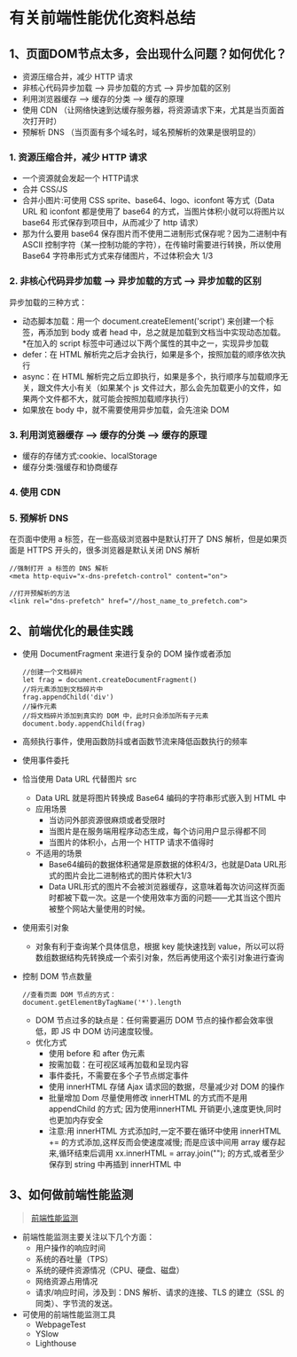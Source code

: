 # 有关前端性能优化资料总结

## 1、页面DOM节点太多，会出现什么问题？如何优化？

+ 资源压缩合并，减少 HTTP 请求
+ 非核心代码异步加载 --> 异步加载的方式 --> 异步加载的区别
+ 利用浏览器缓存 --> 缓存的分类 --> 缓存的原理
+ 使用 CDN （让网络快速到达缓存服务器，将资源请求下来，尤其是当页面首次打开时）
+ 预解析 DNS （当页面有多个域名时，域名预解析的效果是很明显的）

### 1. 资源压缩合并，减少 HTTP 请求

+ 一个资源就会发起一个 HTTP请求
+ 合并 CSS/JS
+ 合并小图片:可使用 CSS sprite、base64、logo、iconfont 等方式（Data URL 和 iconfont 都是使用了 base64 的方式，当图片体积小就可以将图片以 base64 形式保存到项目中，从而减少了 http 请求）
+ 那为什么要用 base64 保存图片而不使用二进制形式保存呢？因为二进制中有 ASCII 控制字符（某一控制功能的字符），在传输时需要进行转换，所以使用 Base64 字符串形式方式来存储图片，不过体积会大 1/3

### 2. 非核心代码异步加载 --> 异步加载的方式 --> 异步加载的区别

异步加载的三种方式：
+ 动态脚本加载：用一个 document.createElement('script') 来创建一个标签，再添加到 body 或者 head 中，总之就是加载到文档当中实现动态加载。*在加入的 script 标签中可通过以下两个属性的其中之一，实现异步加载
+ defer：在 HTML 解析完之后才会执行，如果是多个，按照加载的顺序依次执行
+ async：在 HTML 解析完之后立即执行，如果是多个，执行顺序与加载顺序无关，跟文件大小有关（如果某个 js 文件过大，那么会先加载更小的文件，如果两个文件都不大，就可能会按照加载顺序执行）
+ 如果放在 body 中，就不需要使用异步加载，会先渲染 DOM

### 3. 利用浏览器缓存 --> 缓存的分类 --> 缓存的原理

+ 缓存的存储方式:cookie、localStorage
+ 缓存分类:强缓存和协商缓存

### 4. 使用 CDN

### 5. 预解析 DNS

在页面中使用 a 标签，在一些高级浏览器中是默认打开了 DNS 解析，但是如果页面是 HTTPS 开头的，很多浏览器是默认关闭 DNS 解析
```
//强制打开 a 标签的 DNS 解析
<meta http-equiv="x-dns-prefetch-control" content="on">

//打开预解析的方法
<link rel="dns-prefetch" href="//host_name_to_prefetch.com">
```

## 2、前端优化的最佳实践

+ 使用 DocumentFragment 来进行复杂的 DOM 操作或者添加
    ```
    //创建一个文档碎片
    let frag = document.createDocumentFragment()
    //将元素添加到文档碎片中
    frag.appendChild('div')
    //操作元素
    //将文档碎片添加到真实的 DOM 中，此时只会添加所有子元素
    document.body.appendChild(frag)
    ```

+ 高频执行事件，使用函数防抖或者函数节流来降低函数执行的频率
+ 使用事件委托
+ 恰当使用 Data URL 代替图片 src
    + Data URL 就是将图片转换成 Base64 编码的字符串形式嵌入到 HTML 中
    + 应用场景
        + 当访问外部资源很麻烦或者受限时
        + 当图片是在服务端用程序动态生成，每个访问用户显示得都不同
        + 当图片的体积小，占用一个 HTTP 请求不值得时
    + 不适用的场景
        + Base64编码的数据体积通常是原数据的体积4/3，也就是Data URL形式的图片会比二进制格式的图片体积大1/3
        + Data URL形式的图片不会被浏览器缓存，这意味着每次访问这样页面时都被下载一次。这是一个使用效率方面的问题——尤其当这个图片被整个网站大量使用的时候。
+ 使用索引对象
    + 对象有利于查询某个具体信息，根据 key 能快速找到 value，所以可以将数组数据结构先转换成一个索引对象，然后再使用这个索引对象进行查询
+ 控制 DOM 节点数量
    ```
    //查看页面 DOM 节点的方式：
    document.getElementByTagName('*').length
    ```
    + DOM 节点过多的缺点是：任何需要遍历 DOM 节点的操作都会效率很低，即 JS 中 DOM 访问速度较慢。
    + 优化方式
        + 使用 before 和 after 伪元素
        + 按需加载：在可视区域再加载和呈现内容
        + 事件委托，不需要在多个子节点绑定事件
        + 使用 innerHTML 存储 Ajax 请求回的数据，尽量减少对 DOM 的操作
        + 批量增加 Dom 尽量使用修改 innerHTML 的方式而不是用 appendChild 的方式; 因为使用innerHTML 开销更小,速度更快,同时也更加内存安全
        + 注意:用 innerHTML 方式添加时,一定不要在循环中使用 innerHTML += 的方式添加,这样反而会使速度减慢; 而是应该中间用 array 缓存起来,循环结束后调用 xx.innerHTML = array.join(""); 的方式,或者至少保存到 string 中再插到 innerHTML 中


## 3、如何做前端性能监测

>[前端性能监测](https://www.jianshu.com/p/40a727480bca)

+ 前端性能监测主要关注以下几个方面：
    + 用户操作的响应时间
    + 系统的吞吐量（TPS）
    + 系统的硬件资源情况（CPU、硬盘、磁盘）
    + 网络资源占用情况
    + 请求/响应时间，涉及到：DNS 解析、请求的连接、TLS 的建立（SSL 的同类）、字节流的发送。
+ 可使用的前端性能监测工具
    + WebpageTest
    + YSlow
    + Lighthouse
